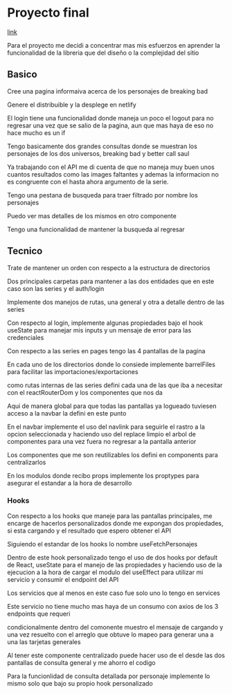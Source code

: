 # Proyecto final

[link](https://breakingsaul.netlify.app)

Para el proyecto me decidi a concentrar mas mis esfuerzos en aprender la funcionalidad de la libreria que del diseño o la complejidad del sitio

## Basico

Cree una pagina informaiva acerca de los personajes de breaking bad

Genere el distribuible y la desplege en netlify

El login tiene una funcionalidad donde maneja un poco el logout para no regresar una vez que se salio de la pagina, aun que mas haya de eso no hace mucho es un if

Tengo basicamente dos grandes consultas donde se muestran los personajes de los dos universos, breaking bad y better call saul

Ya trabajando con el API me di cuenta de que no maneja muy buen unos cuantos resultados como las images faltantes y ademas la informacion no es congruente con el hasta ahora argumento de la serie.  

Tengo una pestana de busqueda para traer filtrado por nombre los personajes

Puedo ver mas detalles de los mismos en otro componente

Tengo una funcionalidad de mantener la busqueda al regresar

## Tecnico

Trate de mantener un orden con respecto a la estructura de directorios

Dos principales carpetas para mantener a las dos entidades que en este caso son las series y el auth/login

Implemente dos manejos de rutas, una general y otra a detalle dentro de las series

Con respecto al login, implemente algunas propiedades bajo el hook useState para manejar mis inputs y un mensaje de error para las credenciales

Con respecto a las series en pages tengo las 4 pantallas de la pagina

En cada uno de los directorios donde lo consiede implemente barrelFiles para facilitar las importaciones/exportaciones

como rutas internas de las series defini cada una de las que iba a necesitar con el reactRouterDom y los componentes que nos da

Aqui de manera global para que todas las pantallas ya logueado tuviesen acceso a la navbar la defini en este punto

En el navbar implemente el uso del navlink para seguirle el rastro a la opcion seleccionada y haciendo uso del replace limpio el arbol de componentes para una vez fuera no regresar a la pantalla anterior

Los componentes que me son reutilizables los defini en components para centralizarlos

En los modulos donde recibo props implemente los proptypes para asegurar el estandar a la hora de desarrollo

### Hooks

Con respecto a los hooks que maneje para las pantallas principales, me encarge de hacerlos personalizados donde me expongan dos propiedades, si esta cargando y el resultado que espero obtener el API

Siguiendo el estandar de los hooks lo nombre useFetchPersonajes

Dentro de este hook personalizado tengo el uso de dos hooks por default de React, useState para el manejo de las propiedades y haciendo uso de la ejecucion a la hora de cargar el modulo del useEffect para utilizar mi servicio y consumir el endpoint del API 

Los servicios que al menos en este caso fue solo uno lo tengo en services

Este servicio no tiene mucho mas haya de un consumo con axios de los 3 endpoints que requeri

condicionalmente dentro del comonente muestro el mensaje de cargando y una vez resuelto con el arreglo que obtuve lo mapeo para generar una a una las tarjetas generales

Al tener este componente centralizado puede hacer uso de el desde las dos pantallas de consulta general y me ahorro el codigo

Para la funcionlidad de consulta detallada por personaje implemente lo mismo solo que bajo su propio hook personalizado

